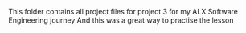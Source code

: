  This folder contains all project files for project 3 for my ALX Software Engineering journey
And this was a great way to practise the lesson
